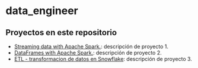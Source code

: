 # data_engineer
## Proyectos en este repositorio

- [Streaming data with Apache Spark.](https://github.com/brrsanchezfi/data_engineer/tree/main/001_data_streaming_spark): descripción de proyecto 1.
- [DataFrames with Apache Spark.](https://github.com/brrsanchezfi/data_engineer/tree/main/002_dataframes_ml_spark): descripción de proyecto 2.
- [ETL - transformacion de datos en Snowflake](https://github.com/brrsanchezfi/data_engineer/tree/main/003_data_warehouse_Snowflake): descripción de proyecto 3.
